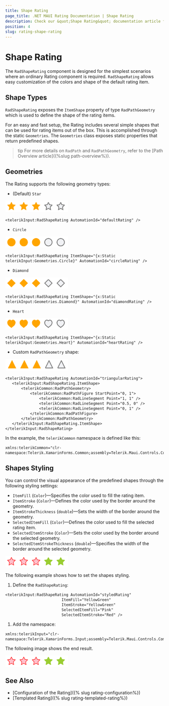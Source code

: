 ```yaml
---
title: Shape Rating
page_title: .NET MAUI Rating Documentation | Shape Rating
description: Check our &quot;Shape Rating&quot; documentation article for Telerik Rating for .NET MAUI.
position: 4
slug: rating-shape-rating
---
```


# Shape Rating

The `RadShapeRating` component is designed for the simplest scenarios where an ordinary Rating component is required. `RadShapeRating` allows easy customization of the colors and shape of the default rating item.

## Shape Types

`RadShapeRating` exposes the `ItemShape` property of type `RadPathGeometry` which is used to define the shape of the rating items.

For an easy and fast setup, the Rating includes several simple shapes that can be used for rating items out of the box. This is accomplished through the static `Geometries`. The `Geometries` class exposes static properties that return predefined shapes.

>tip For more details on `RadPath` and `RadPathGeometry`, refer to the [Path Overview article]({%slug path-overview%}).

## Geometries

The Rating supports the following geometry types:

- (Default) `Star`

 ![Star Shape Rating](images/rating-star.png)

 ```XAML
<telerikInput:RadShapeRating AutomationId="defaultRating" />
 ```

- `Circle`

 ![Circle Shape Rating](images/rating-circle.png)

 ```XAML
<telerikInput:RadShapeRating ItemShape="{x:Static telerikInput:Geometries.Circle}" AutomationId="circleRating" />
 ```

- `Diamond`

 ![Diamond Shape Rating](images/rating-diamond.png)

 ```XAML
<telerikInput:RadShapeRating ItemShape="{x:Static telerikInput:Geometries.Diamond}" AutomationId="diamondRating" />
 ```

- `Heart`

 ![](images/rating-heart.png)

 ```XAML
<telerikInput:RadShapeRating ItemShape="{x:Static telerikInput:Geometries.Heart}" AutomationId="heartRating" />
 ```

- Custom `RadPathGeometry` shape:

 ![](images/rating-triangle.png)

 ```XAML
 <telerikInput:RadShapeRating AutomationId="triangularRating">
    <telerikInput:RadShapeRating.ItemShape>
        <telerikCommon:RadPathGeometry>
            <telerikCommon:RadPathFigure StartPoint="0, 1">
                <telerikCommon:RadLineSegment Point="1, 1" />
                <telerikCommon:RadLineSegment Point="0.5, 0" />
                <telerikCommon:RadLineSegment Point="0, 1" />
            </telerikCommon:RadPathFigure>
        </telerikCommon:RadPathGeometry>
    </telerikInput:RadShapeRating.ItemShape>
</telerikInput:RadShapeRating>
 ```

 In the example, the `telerikCommon` namespace is defined like this:

 ```XAML
xmlns:telerikCommon="clr-namespace:Telerik.XamarinForms.Common;assembly=Telerik.Maui.Controls.Compatibility"
 ```

## Shapes Styling

You can control the visual appearance of the predefined shapes through the following styling settings:

* `ItemFill` (`Color`)&mdash;Specifies the color used to fill the rating item.
* `ItemStroke` (`Color`)&mdash;Defines the color used by the border around the geometry.
* `ItemStrokeThickness` (`double`)&mdash;Sets the width of the border around the geometry.
* `SelectedItemFill` (`Color`)&mdash;Defines the color used to fill the selected rating item.
* `SelectedItemStroke` (`Color`)&mdash;Sets the color used by the border around the selected geometry.
* `SelectedItemStrokeThickness` (`double`)&mdash;Specifies the width of the border around the selected geometry.

![Rating Styling](images/rating-styles.png)

The following example shows how to set the shapes styling.

1. Define the `RadShapeRating`:

 ```XAML
<telerikInput:RadShapeRating AutomationId="styledRating"
                          ItemFill="YellowGreen"
                          ItemStroke="YellowGreen"
                          SelectedItemFill="Pink"
                          SelectedItemStroke="Red" />
 ```

1. Add the namespace:

 ```XAML
xmlns:telerikInput="clr-namespace:Telerik.XamarinForms.Input;assembly=Telerik.Maui.Controls.Compatibility"  
 ```


The following image shows the end result.

 ![Rating Styling](images/rating-styles.png)

## See Also

- [Configuration of the Rating]({% slug rating-configuration%})
- [Templated Rating]({% slug rating-templated-rating%})
